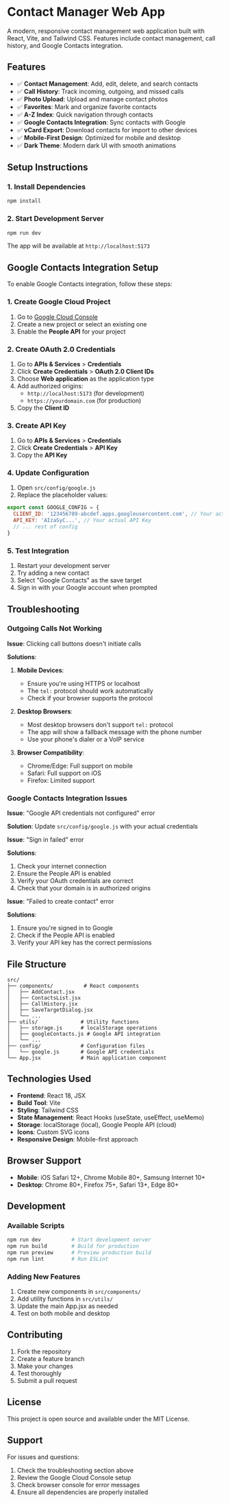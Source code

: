 # Contact Manager Web App

A modern, responsive contact management web application built with React, Vite, and Tailwind CSS. Features include contact management, call history, and Google Contacts integration.

## Features

- ✅ **Contact Management**: Add, edit, delete, and search contacts
- ✅ **Call History**: Track incoming, outgoing, and missed calls
- ✅ **Photo Upload**: Upload and manage contact photos
- ✅ **Favorites**: Mark and organize favorite contacts
- ✅ **A-Z Index**: Quick navigation through contacts
- ✅ **Google Contacts Integration**: Sync contacts with Google
- ✅ **vCard Export**: Download contacts for import to other devices
- ✅ **Mobile-First Design**: Optimized for mobile and desktop
- ✅ **Dark Theme**: Modern dark UI with smooth animations

## Setup Instructions

### 1. Install Dependencies

```bash
npm install
```

### 2. Start Development Server

```bash
npm run dev
```

The app will be available at `http://localhost:5173`

## Google Contacts Integration Setup

To enable Google Contacts integration, follow these steps:

### 1. Create Google Cloud Project

1. Go to [Google Cloud Console](https://console.developers.google.com/)
2. Create a new project or select an existing one
3. Enable the **People API** for your project

### 2. Create OAuth 2.0 Credentials

1. Go to **APIs & Services** > **Credentials**
2. Click **Create Credentials** > **OAuth 2.0 Client IDs**
3. Choose **Web application** as the application type
4. Add authorized origins:
   - `http://localhost:5173` (for development)
   - `https://yourdomain.com` (for production)
5. Copy the **Client ID**

### 3. Create API Key

1. Go to **APIs & Services** > **Credentials**
2. Click **Create Credentials** > **API Key**
3. Copy the **API Key**

### 4. Update Configuration

1. Open `src/config/google.js`
2. Replace the placeholder values:

```javascript
export const GOOGLE_CONFIG = {
  CLIENT_ID: '123456789-abcdef.apps.googleusercontent.com', // Your actual Client ID
  API_KEY: 'AIzaSyC...', // Your actual API Key
  // ... rest of config
}
```

### 5. Test Integration

1. Restart your development server
2. Try adding a new contact
3. Select "Google Contacts" as the save target
4. Sign in with your Google account when prompted

## Troubleshooting

### Outgoing Calls Not Working

**Issue**: Clicking call buttons doesn't initiate calls

**Solutions**:

1. **Mobile Devices**: 
   - Ensure you're using HTTPS or localhost
   - The `tel:` protocol should work automatically
   - Check if your browser supports the protocol

2. **Desktop Browsers**:
   - Most desktop browsers don't support `tel:` protocol
   - The app will show a fallback message with the phone number
   - Use your phone's dialer or a VoIP service

3. **Browser Compatibility**:
   - Chrome/Edge: Full support on mobile
   - Safari: Full support on iOS
   - Firefox: Limited support

### Google Contacts Integration Issues

**Issue**: "Google API credentials not configured" error

**Solution**: Update `src/config/google.js` with your actual credentials

**Issue**: "Sign in failed" error

**Solutions**:
1. Check your internet connection
2. Ensure the People API is enabled
3. Verify your OAuth credentials are correct
4. Check that your domain is in authorized origins

**Issue**: "Failed to create contact" error

**Solutions**:
1. Ensure you're signed in to Google
2. Check if the People API is enabled
3. Verify your API key has the correct permissions

## File Structure

```
src/
├── components/          # React components
│   ├── AddContact.jsx
│   ├── ContactsList.jsx
│   ├── CallHistory.jsx
│   ├── SaveTargetDialog.jsx
│   └── ...
├── utils/              # Utility functions
│   ├── storage.js      # localStorage operations
│   ├── googleContacts.js # Google API integration
│   └── ...
├── config/             # Configuration files
│   └── google.js       # Google API credentials
└── App.jsx             # Main application component
```

## Technologies Used

- **Frontend**: React 18, JSX
- **Build Tool**: Vite
- **Styling**: Tailwind CSS
- **State Management**: React Hooks (useState, useEffect, useMemo)
- **Storage**: localStorage (local), Google People API (cloud)
- **Icons**: Custom SVG icons
- **Responsive Design**: Mobile-first approach

## Browser Support

- **Mobile**: iOS Safari 12+, Chrome Mobile 80+, Samsung Internet 10+
- **Desktop**: Chrome 80+, Firefox 75+, Safari 13+, Edge 80+

## Development

### Available Scripts

```bash
npm run dev          # Start development server
npm run build        # Build for production
npm run preview      # Preview production build
npm run lint         # Run ESLint
```

### Adding New Features

1. Create new components in `src/components/`
2. Add utility functions in `src/utils/`
3. Update the main App.jsx as needed
4. Test on both mobile and desktop

## Contributing

1. Fork the repository
2. Create a feature branch
3. Make your changes
4. Test thoroughly
5. Submit a pull request

## License

This project is open source and available under the MIT License.

## Support

For issues and questions:
1. Check the troubleshooting section above
2. Review the Google Cloud Console setup
3. Check browser console for error messages
4. Ensure all dependencies are properly installed
